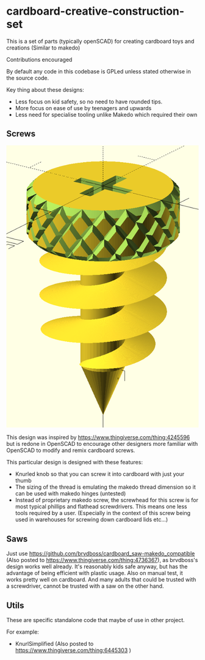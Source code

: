 # cardboard-creative-construction-set
This is a set of parts (typically openSCAD) for creating cardboard toys and creations (Similar to makedo)

Contributions encouraged 

By default any code in this codebase is GPLed unless stated otherwise in the source code.

Key thing about these designs:
- Less focus on kid safety, so no need to have rounded tips.
- More focus on ease of use by teenagers and upwards
- Less need for specialise tooling unlike Makedo which required their own 

## Screws

![](./screws/cardboard_augeranchor.png)

This design was inspired by https://www.thingiverse.com/thing:4245596 but is redone in OpenSCAD to encourage other designers more familiar with OpenSCAD to modify and remix cardboard screws.

This particular design is designed with these features:
- Knurled knob so that you can screw it into cardboard with just your thumb
- The sizing of the thread is emulating the makedo thread dimension so it can be used with makedo hinges (untested)
- Instead of proprietary makedo screw, the screwhead for this screw is for most typical phillips and flathead screwdrivers. This means one less tools required by a user. (Especially in the context of this screw being used in warehouses for screwing down cardboard lids etc...)



## Saws

Just use <https://github.com/brvdboss/cardboard_saw-makedo_compatible> (Also posted to <https://www.thingiverse.com/thing:4736367>), as brvdboss's design works well already. It's reasonably kids safe anyway, but has the advantage of being efficient with plastic usage. Also on manual test, it works pretty well on cardboard. And many adults that could be trusted with a screwdriver, cannot be trusted with a saw on the other hand.

## Utils

These are specific standalone code that maybe of use in other project.

For example:
- KnurlSimplified (Also posted to https://www.thingiverse.com/thing:6445303 )